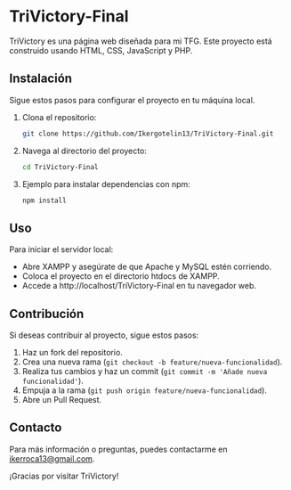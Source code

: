 # TriVictory-Final

TriVictory es una página web diseñada para mi TFG. Este proyecto está construido usando HTML, CSS, JavaScript y PHP.

## Instalación

Sigue estos pasos para configurar el proyecto en tu máquina local.

1. Clona el repositorio:

   ```bash
   git clone https://github.com/Ikergotelin13/TriVictory-Final.git
   ```
   
2. Navega al directorio del proyecto:

   ```bash
   cd TriVictory-Final
   ```

3. Ejemplo para instalar dependencias con npm:

   ```bash
   npm install
   ```

## Uso

Para iniciar el servidor local:

- Abre XAMPP y asegúrate de que Apache y MySQL estén corriendo.
- Coloca el proyecto en el directorio htdocs de XAMPP.
- Accede a http://localhost/TriVictory-Final en tu navegador web.

## Contribución

Si deseas contribuir al proyecto, sigue estos pasos:

1. Haz un fork del repositorio.
2. Crea una nueva rama (`git checkout -b feature/nueva-funcionalidad`).
3. Realiza tus cambios y haz un commit (`git commit -m 'Añade nueva funcionalidad'`).
4. Empuja a la rama (`git push origin feature/nueva-funcionalidad`).
5. Abre un Pull Request.

## Contacto

Para más información o preguntas, puedes contactarme en ikerroca13@gmail.com.

¡Gracias por visitar TriVictory!
 
